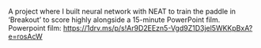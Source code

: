 A project where I built neural network with NEAT to train the paddle in ‘Breakout’ to score highly alongside a 15-minute PowerPoint film.
Powerpoint film: https://1drv.ms/p/s!Ar9D2EEzn5-Vgd9Z1D3jel5WKKpBxA?e=rosAcW
